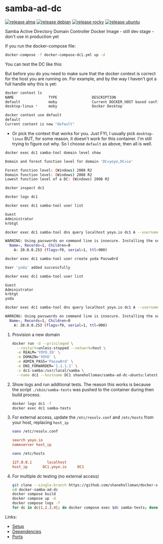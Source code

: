 # samba-ad-dc

[![release alma](https://github.com/shaneholloman/docker-samba-ad-dc/actions/workflows/release-alma.yml/badge.svg)](https://github.com/shaneholloman/docker-samba-ad-dc/actions/workflows/release-alma.yml) [![release debian](https://github.com/shaneholloman/docker-samba-ad-dc/actions/workflows/release-debian.yml/badge.svg)](https://github.com/shaneholloman/docker-samba-ad-dc/actions/workflows/release-debian.yml) [![release rocky](https://github.com/shaneholloman/docker-samba-ad-dc/actions/workflows/release-rocky.yml/badge.svg)](https://github.com/shaneholloman/docker-samba-ad-dc/actions/workflows/release-rocky.yml) [![release ubuntu](https://github.com/shaneholloman/docker-samba-ad-dc/actions/workflows/release-ubuntu.yml/badge.svg)](https://github.com/shaneholloman/docker-samba-ad-dc/actions/workflows/release-ubuntu.yml)

Samba Active Directory Domain Controller Docker Image - still dev stage - don't use in production yet

If you run the docker-compose file:

```sh
docker-compose -f docker-compose-dc1.yml up -d
```

You can test the DC like this:

But before you do you need to make sure that the docker context is correct for the host you are running on. For example, and by the way I haven't got a full handle why this is yet:

```sh
docker context ls
NAME                TYPE                DESCRIPTION                               DOCKER ENDPOINT                                    KUBERNETES ENDPOINT   ORCHESTRATOR
default             moby                Current DOCKER_HOST based configuration   unix:///var/run/docker.sock
desktop-linux *     moby                Docker Desktop                            unix:///home/shadmin/.docker/desktop/docker.sock
```

```sh
docker context use default
default
Current context is now "default"
```

- Or pick the context that works for you. Just FYI, I usually pick `desktop-linux` BUT, for some reason, it doesn't work for this container. I'm still trying to figure out why.  So I choose `default` as above, then all is well.

```sh
docker exec dc1 samba-tool domain level show
```

```sh --results=verbatim
Domain and forest function level for domain 'DC=yoyo,DC=io'

Forest function level: (Windows) 2008 R2
Domain function level: (Windows) 2008 R2
Lowest function level of a DC: (Windows) 2008 R2
```

```sh
docker inspect dc1
```

```sh
docker logs dc1
```

```sh
docker exec dc1 samba-tool user list
```

```sh --results=verbatim
Guest
Administrator
krbtgt
```

```sh
docker exec dc1 samba-tool dns query localhost yoyo.io dc1 A --username=administrator --password=Passw0rd
```

```sh --results=verbatim
WARNING: Using passwords on command line is insecure. Installing the setproctitle python module will hide these from shortly after program start.
  Name=, Records=1, Children=0
    A: 20.0.0.253 (flags=f0, serial=1, ttl=900)
```

```sh
docker exec dc1 samba-tool user create yoda Passw0rd
```

```sh --results=verbatim
User 'yoda' added successfully
```

```sh
docker exec dc1 samba-tool user list
```

```sh --results=verbatim
Guest
Administrator
krbtgt
yoda
```

```sh
docker exec dc1 samba-tool dns query localhost yoyo.io dc1 A --username=yoda --password=Passw0rd
```

```sh --results=verbatim
WARNING: Using passwords on command line is insecure. Installing the setproctitle python module will hide these from shortly after program start.
  Name=, Records=1, Children=0
    A: 20.0.0.253 (flags=f0, serial=1, ttl=900)
```

1. Provision a new domain

    ```sh
    docker run -d --privileged \
      --restart=unless-stopped --network=host \
      -e REALM='YOYO.IO' \
      -e DOMAIN='YOYO' \
      -e ADMIN_PASS='Passw0rd' \
      -e DNS_FORWARDER='1.1.1.1' \
      -v dc1-samba:/usr/local/samba \
      --name dc1 --hostname DC1 shaneholloman/samba-ad-dc-ubuntu:latest
    ```

2. Show logs and run additional tests. The reason this works is because the script `./sbin/samba-tests` was pushed to the container during then build process.

    ```sh
    docker logs dc1 -f
    docker exec dc1 samba-tests
    ```

3. For external access, update the `/etc/resolv.conf` and `/etc/hosts` from your host, replacing `host_ip`

    ```sh
    nano /etc/resolv.conf
    ```

    ```ini
    search yoyo.io
    nameserver host_ip
    ```

    ```sh
    nano /etc/hosts
    ```

    ```ini
    127.0.0.1       localhost
    host_ip       DC1.yoyo.io     DC1
    ```

4. For multiple dc testing (no external access)

    ```sh
    git clone --single-branch https://github.com/shaneholloman/docker-samba-ad-dc
    cd docker-samba-ad-dc
    docker compose build
    docker compose up -d
    docker compose logs -f
    for dc in dc{1,2,3,4}; do docker compose exec $dc samba-tests; done
    ```

Links:

- [Setup](https://wiki.samba.org/index.php/Setting_up_Samba_as_an_Active_Directory_Domain_Controller)
- [Dependencies](https://wiki.samba.org/index.php/Package_Dependencies_Required_to_Build_Samba)
- [Ports](https://wiki.samba.org/index.php/Samba_AD_DC_Port_Usage)
